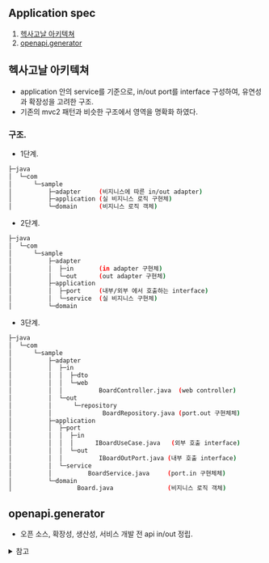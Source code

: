 ## Application spec
1. [헥사고날 아키텍쳐](#헥사고날-아키텍쳐)
2. [openapi.generator](#openapigenerator)
## 헥사고날 아키텍쳐
- application 안의 service를 기준으로, in/out port를 interface 구성하여, 유연성과 확장성을 고려한 구조.
- 기존의 mvc2 패턴과 비슷한 구조에서 영역을 명확화 하였다.

### 구조.
- 1단계.
```bash
├─java
│  └─com
│      └─sample
│          ├─adapter     (비지니스에 따른 in/out adapter)
│          ├─application (실 비지니스 로직 구현체)
│          └─domain      (비지니스 로직 객체)
```
- 2단계.
```bash
├─java
│  └─com
│      └─sample
│          ├─adapter
│          │  ├─in       (in adapter 구현체)
│          │  └─out      (out adapter 구현체)
│          ├─application
│          │  ├─port     (내부/외부 에서 호출하는 interface)
│          │  └─service  (실 비지니스 구현체)
│          └─domain
```
- 3단계.
```bash
├─java
│  └─com
│      └─sample
│          ├─adapter
│          │  ├─in
│          │  │  ├─dto
│          │  │  └─web
│          │  │          BoardController.java  (web controller)
│          │  └─out
│          │      └─repository
│          │              BoardRepository.java (port.out 구현체체)
│          ├─application
│          │  ├─port
│          │  │  ├─in
│          │  │  │      IBoardUseCase.java   (외부 호출 interface)
│          │  │  └─out
│          │  │          IBoardOutPort.java (내부 호출 interface)
│          │  └─service
│          │          BoardService.java     (port.in 구현체체)
│          └─domain
│                  Board.java               (비지니스 로직 객체)
```
## openapi.generator
- 오픈 소스, 확장성, 생산성, 서비스 개발 전 api in/out 정립.

<details>
<summary>참고</summary>

### Reference Documentation
For further reference, please consider the following sections:
* [Official Gradle documentation](https://docs.gradle.org)
* [Spring Boot Gradle Plugin Reference Guide](https://docs.spring.io/spring-boot/3.4.1/gradle-plugin)
* [Create an OCI image](https://docs.spring.io/spring-boot/3.4.1/gradle-plugin/packaging-oci-image.html)
* [Spring Boot DevTools](https://docs.spring.io/spring-boot/3.4.1/reference/using/devtools.html)
* [Spring Web](https://docs.spring.io/spring-boot/3.4.1/reference/web/servlet.html)

### Guides
The following guides illustrate how to use some features concretely:
* [Building a RESTful Web Service](https://spring.io/guides/gs/rest-service/)
* [Serving Web Content with Spring MVC](https://spring.io/guides/gs/serving-web-content/)
* [Building REST services with Spring](https://spring.io/guides/tutorials/rest/)

### Additional Links
These additional references should also help you:
* [Gradle Build Scans – insights for your project's build](https://scans.gradle.com#gradle)
</details>


